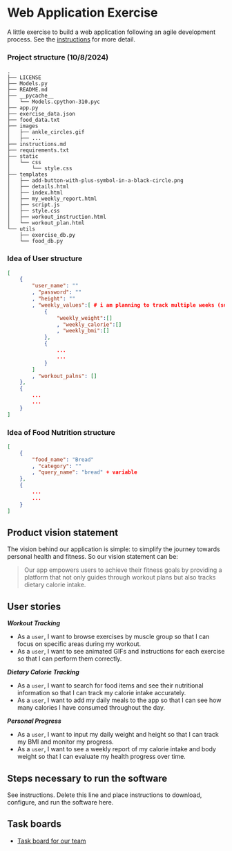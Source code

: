 # Web Application Exercise

A little exercise to build a web application following an agile development process. See the [instructions](instructions.md) for more detail.

### Project structure (10/8/2024)

```text
.
├── LICENSE
├── Models.py
├── README.md
├── __pycache__
│   └── Models.cpython-310.pyc
├── app.py
├── exercise_data.json
├── food_data.txt
├── images
│   ├── ankle_circles.gif
│   ├── ...
├── instructions.md
├── requirements.txt
├── static
│   └── css
│       └── style.css
├── templates
│   ├── add-button-with-plus-symbol-in-a-black-circle.png
│   ├── details.html
│   ├── index.html
│   ├── my_weekly_report.html
│   ├── script.js
│   ├── style.css
│   ├── workout_instruction.html
│   └── workout_plan.html
└── utils
    ├── exercise_db.py
    └── food_db.py

```

### Idea of User structure
```json
[
    {
        "user_name": ""
        , "password": ""
        , "height": ""
        , "weekly_values":[ # i am planning to track multiple weeks (such as previous 2 weeks), and let user decide whether to delete it
            {
                "weekly_weight":[]
                , "weekly_calorie":[]
                , "weekly_bmi":[]
            },
            {
                ...
                ...
            }
        ]
        , "workout_palns": []
    },
    {
        ...
        ...
    }
]
```
### Idea of Food Nutrition structure
```json
[
    {
        "food_name": "Bread"
        , "category": ""
        , "query_name": "bread" + variable
    },
    {
        ...
        ...
    }
]
```

## Product vision statement

The vision behind our application is simple: to simplify the journey towards personal health and fitness. So our vision statement can be:

> Our app empowers users to achieve their fitness goals by providing a platform that not only guides through workout plans but also tracks dietary calorie intake.

## User stories

___Workout Tracking___

- As a `user`, I want to browse exercises by muscle group so that I can focus on specific areas during my workout.
- As a `user`, I want to see animated GIFs and instructions for each exercise so that I can perform them correctly.

___Dietary Calorie Tracking___

- As a `user`, I want to search for food items and see their nutritional information so that I can track my calorie intake accurately.
- As a `user`, I want to add my daily meals to the app so that I can see how many calories I have consumed throughout the day.

___Personal Progress___

- As a `user`, I want to input my daily weight and height so that I can track my BMI and monitor my progress.
- As a `user`, I want to see a weekly report of my calorie intake and body weight so that I can evaluate my health progress over time.

## Steps necessary to run the software

See instructions. Delete this line and place instructions to download, configure, and run the software here.

## Task boards

- [Task board for our team](https://github.com/orgs/software-students-fall2024/projects/6)
